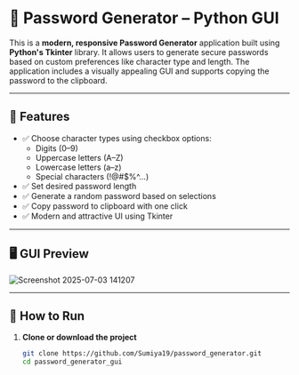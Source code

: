 # 🔐 Password Generator – Python GUI

This is a **modern, responsive Password Generator** application built using **Python's Tkinter** library. It allows users to generate secure passwords based on custom preferences like character type and length. The application includes a visually appealing GUI and supports copying the password to the clipboard.

---

## 🌟 Features

- ✅ Choose character types using checkbox options:
  - Digits (0–9)
  - Uppercase letters (A–Z)
  - Lowercase letters (a–z)
  - Special characters (!@#$%^...)
- ✅ Set desired password length
- ✅ Generate a random password based on selections
- ✅ Copy password to clipboard with one click
- ✅ Modern and attractive UI using Tkinter

---

## 🖥️ GUI Preview
![Screenshot 2025-07-03 141207](https://github.com/user-attachments/assets/a301ee4c-12d7-4181-846d-0bd621cca80d)


---

## 🚀 How to Run

1. **Clone or download the project**
   ```bash
   git clone https://github.com/Sumiya19/password_generator.git
   cd password_generator_gui
